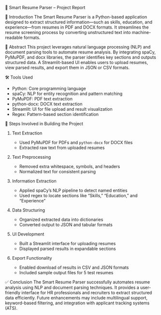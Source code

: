 🧠 Smart Resume Parser – Project Report

📌 Introduction
The Smart Resume Parser is a Python-based application designed to extract structured information—such as skills, education, and experience—from resumes in PDF and DOCX formats. It streamlines the resume screening process by converting unstructured text into machine-readable formats.

🧪 Abstract
This project leverages natural language processing (NLP) and document parsing tools to automate resume analysis. By integrating spaCy, PyMuPDF, and docx libraries, the parser identifies key sections and outputs structured data. A Streamlit-based UI enables users to upload resumes, view parsed results, and export them in JSON or CSV formats.

🛠️ Tools Used
- Python: Core programming language
- spaCy: NLP for entity recognition and pattern matching
- PyMuPDF: PDF text extraction
- python-docx: DOCX text extraction
- Streamlit: UI for file upload and result visualization
- Regex: Pattern-based section identification

🔧 Steps Involved in Building the Project
1. Text Extraction 
   - Used PyMuPDF for PDFs and `python-docx` for DOCX files  
   - Extracted raw text from uploaded resumes

2. Text Preprocessing  
   - Removed extra whitespace, symbols, and headers  
   - Normalized text for consistent parsing

3. Information Extraction 
   - Applied spaCy’s NLP pipeline to detect named entities  
   - Used regex to locate sections like “Skills,” “Education,” and “Experience”

4. Data Structuring
   - Organized extracted data into dictionaries  
   - Converted output to JSON and tabular formats

5. UI Development
   - Built a Streamlit interface for uploading resumes  
   - Displayed parsed results in expandable sections

6. Export Functionality  
   - Enabled download of results in CSV and JSON formats  
   - Included sample output files for 5 test resumes

✅ Conclusion
The Smart Resume Parser successfully automates resume analysis using NLP and document parsing techniques. It provides a user-friendly interface for HR professionals and recruiters to extract structured data efficiently. Future enhancements may include multilingual support, keyword-based filtering, and integration with applicant tracking systems (ATS).

